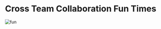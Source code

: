 # Cross Team Collaboration Fun Times

![fun](https://media.giphy.com/media/WvHYe1cYwxpraclL4B/source.gif)

